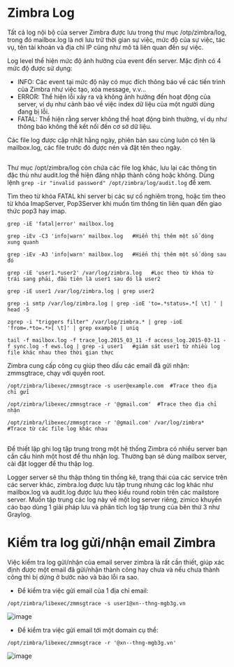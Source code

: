 # Zimbra Log

Tất cả log nội bộ của server Zimbra được lưu trong thư mục /otp/zimbra/log, trong đó mailbox.log là nơi lưu trữ thời gian sự việc, mức độ của sự việc, tác vụ, tên tài khoản và địa chỉ IP cũng như mô tả liên quan đến sự việc. 

Log level thể hiện mức độ ảnh hưởng của event đến server. Mặc định có 4 mức độ được sử dụng:
- INFO: Các event tại mức độ này có mục đích thông báo về các tiến trình của Zimbra như việc tạo, xóa message, v.v...
- ERROR: Thể hiện lỗi xảy ra và không ảnh hưởng đến hoạt động của server, ví dụ như cảnh báo về việc index dữ liệu của một người dùng đang bị lỗi.
- FATAL: Thể hiện rằng server không thể hoạt động bình thường, ví dụ như thông báo không thể kết nối đến cơ sở dữ liệu.

Các file log được cập nhật hằng ngày, phiên bản sau cùng luôn có tên là mailbox.log, các file trước đó được nén và đặt tên theo ngày. 

## 

Thư mục /opt/zimbra/log còn chứa các file log khác, lưu lại các thông tin đặc thù như audit.log thể hiện đăng nhập thành công hoặc không. Dùng lệnh `grep -ir "invalid password" /opt/zimbra/log/audit.log` để xem. 

Tìm theo từ khóa FATAL khi server bị các sự cố nghiêm trọng, hoặc tìm theo từ khóa ImapServer, Pop3Server khi muốn tìm thông tin liên quan đến giao thức pop3 hay imap. 

```
grep -iE 'fatal|error' mailbox.log

grep -iEv -C3 'info|warn' mailbox.log   #Hiển thị thêm một số dòng xung quanh

grep -iEv -A3 'info|warn' mailbox.log   #Hiển thị thêm một số dòng sau đó

grep -iE 'user1.*user2' /var/log/zimbra.log   #Lọc theo từ khóa từ trái sang phải, đầu tiên là user1 sau đó là user2

grep -iE user1 /var/log/zimbra.log | grep user2

grep -i smtp /var/log/zimbra.log | grep -ioE 'to=.*status=.*[ \t] ' | head -5

zgrep -i "triggers filter" /var/log/zimbra.* | grep -ioE 'from=.*to=.*>[ \t]' | grep example | uniq

tail -f mailbox.log -f trace_log.2015_03_11 -f access_log.2015-03-11 -f sync.log -f ews.log | grep -i user1   #giám sát user1 từ nhiều log file khác nhau theo thời gian thực
```

Zimbra cung cấp công cụ giúp theo dấu các email đã gửi nhận: zmmsgtrace, chạy với quyền root.

```
/opt/zimbra/libexec/zmmsgtrace -s user@example.com  #Trace theo địa chỉ gửi

/opt/zimbra/libexec/zmmsgtrace -r '@gmail.com'  #Trace theo địa chỉ nhận

/opt/zimbra/libexec/zmmsgtrace -r '@gmail.com' /var/log/zimbra*   #Trace từ các file log khác nhau
```

## 

Để thiết lập ghi log tập trung trong một hệ thống Zimbra có nhiều server bạn cần cấu hình một host để thu nhận log. Thường bạn sẽ dùng mailbox server, cài đặt logger để thu thập log.

Logger server sẽ thu thập thông tin thống kê, trạng thái của các service trên các server khác, zimbra.log được lưu tập trung nhưng các log khác như mailbox.log và audit.log được lưu theo kiểu round robin trên các mailstore server. Muốn tập trung các log này về một log server riêng, zimico khuyến cáo bạo dùng 1 giải pháp lưu và phân tích log tập trung của bên thứ 3 như Graylog.

# Kiểm tra log gửi/nhận email Zimbra

Việc kiểm tra log gửi/nhận của email server zimbra là rất cần thiết, giúp xác định được một email đã gửi/nhận thành công hay chưa và nếu chưa thành công thì bị dừng ở bước nào và báo lỗi ra sao.

- Để kiểm tra việc gửi email của 1 địa chỉ email:

```
/opt/zimbra/libexec/zmmsgtrace -s user1@xn--thng-mgb3g.vn
```

![image](https://user-images.githubusercontent.com/111716161/193975709-a6f9eaa0-dae5-4bcb-ac5b-1ff34a953386.png)

- Để kiểm tra việc gửi email tới một domain cụ thể:

```
/opt/zimbra/libexec/zmmsgtrace -r '@xn--thng-mgb3g.vn'
```

![image](https://user-images.githubusercontent.com/111716161/193976503-b63f9bc3-659c-4a24-8601-889516e85d56.png)




